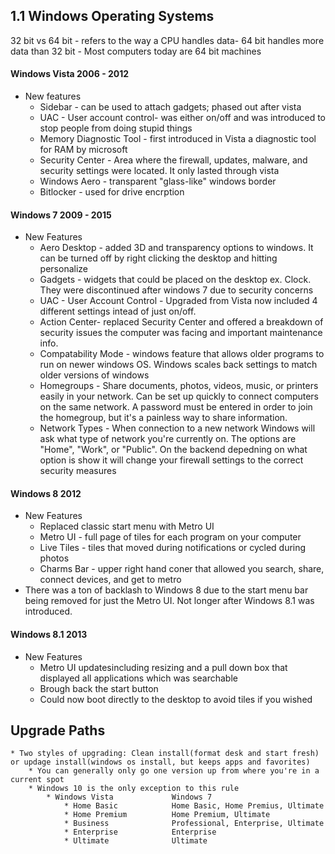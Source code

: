 ## 1.1 Windows Operating Systems 

32 bit vs 64 bit 
    - refers to the way a CPU handles data- 64 bit handles more data than 32 bit
    - Most computers today are 64 bit machines
#### Windows Vista  2006 - 2012
 * New features
    * Sidebar - can be used to attach gadgets; phased out after vista
    * UAC - User account control- was either on/off and was introduced to stop people from doing stupid things
    * Memory Diagnostic Tool - first introduced in Vista a diagnostic tool for RAM by microsoft
    * Security Center - Area where the firewall, updates, malware, and security settings were located. It only lasted through vista
    * Windows Aero - transparent "glass-like" windows border
    * Bitlocker - used for drive encrption 
 
 #### Windows 7  2009 - 2015
  * New Features
       * Aero Desktop - added 3D and transparency options to windows. It can be turned off by right clicking the desktop and hitting personalize
       * Gadgets - widgets that could be placed on the desktop ex. Clock. They were discontinued after windows 7 due to security concerns
       * UAC - User Account Control - Upgraded from Vista now included 4 different settings intead of just on/off. 
       * Action Center- replaced Security Center and offered a breakdown of security issues the computer was facing and important maintenance info. 
       * Compatability Mode - windows feature that allows older programs to run on newer windows OS. Windows scales back settings to match older versions of windows
       * Homegroups - Share documents, photos, videos, music, or printers easily in your network. Can be set up quickly to connect computers on the same network. A password must be entered in order to join the homegroup, but it's a painless way to share information.
       * Network Types - When connection to a new network Windows will ask what type of network you're currently on. The options are "Home", "Work", or "Public". On the backend depedning on what option is show it will change your firewall settings to the correct security measures
       
 #### Windows 8  2012 
   * New Features
        * Replaced classic start menu with Metro UI
        * Metro UI - full page of tiles for each program on your computer
        * Live Tiles - tiles that moved during notifications or cycled during photos
        * Charms Bar -  upper right hand coner that allowed you search, share, connect devices, and get to metro
   * There was a ton of backlash to Windows 8 due to the start menu bar being removed for just the Metro UI. 
     Not longer after Windows 8.1 was introduced. 
    
#### Windows 8.1  2013
   * New Features
        * Metro UI updatesincluding resizing and a pull down box that displayed all applications which was searchable
        * Brough back the start button
        * Could now boot directly to the desktop to avoid tiles if you wished

## Upgrade Paths
    * Two styles of upgrading: Clean install(format desk and start fresh) or updage install(windows os install, but keeps apps and favorites) 
        * You can generally only go one version up from where you're in a current spot
        * Windows 10 is the only exception to this rule 
            * Windows Vista             Windows 7
                * Home Basic            Home Basic, Home Premius, Ultimate
                * Home Premium          Home Premium, Ultimate
                * Business              Professional, Enterprise, Ultimate
                * Enterprise            Enterprise
                * Ultimate              Ultimate
                


